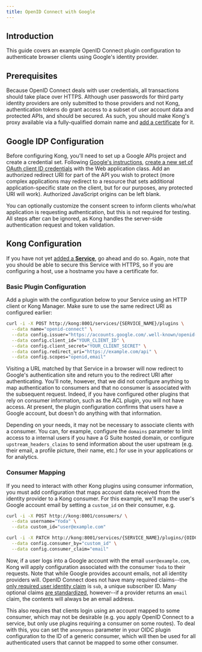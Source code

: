 ```yaml
---
title: OpenID Connect with Google
---
```

## Introduction

This guide covers an example OpenID Connect plugin configuration to authenticate browser clients using Google's identity provider.

## Prerequisites

Because OpenID Connect deals with user credentials, all transactions should take place over HTTPS. Although user passwords for third party identity providers are only submitted to those providers and not Kong, authentication tokens do grant access to a subset of user account data and protected APIs, and should be secured. As such, you should make Kong's proxy available via a fully-qualified domain name and [add a certificate][add-certificate] for it.

## Google IDP Configuration

Before configuring Kong, you'll need to set up a Google APIs project and create a credential set. Following [Google's instructions][google-oidc], [create a new set of OAuth client ID credentials][google-create-credentials] with the Web application class. Add an authorized redirect URI for part of the API you wish to protect (more complex applications may redirect to a resource that sets additional
application-specific state on the client, but for our purposes, any protected URI will work). Authorized JavaScript origins can be left blank.

You can optionally customize the consent screen to inform clients who/what application is requesting authentication, but this is not required for testing. All steps after can be ignored, as Kong handles the server-side authentication request and token validation.

## Kong Configuration

If you have not yet [added a **Service**][add-service], go ahead and do so. Again, note that you should be able to secure this Service with HTTPS, so if you are configuring a host, use a hostname you have a certificate for.

### Basic Plugin Configuration

Add a plugin with the configuration below to your Service using an HTTP client or Kong Manager. Make sure to use the same redirect URI as configured earlier:

```bash
curl -i -X POST http://kong:8001/services/{SERVICE_NAME}/plugins \
  --data name="openid-connect" \
  --data config.issuer="https://accounts.google.com/.well-known/openid-configuration" \
  --data config.client_id="YOUR_CLIENT_ID" \
  --data config.client_secret="YOUR_CLIENT_SECRET" \
  --data config.redirect_uri="https://example.com/api" \
  --data config.scopes="openid,email"
```

Visiting a URL matched by that Service in a browser will now redirect to Google's authentication site and return you to the redirect URI after authenticating. You'll note, however, that we did not configure anything to map authentication to consumers and that no consumer is associated with the subsequent request. Indeed, if you have configured other plugins that rely on consumer information, such as the ACL plugin, you will not have access. At present, the plugin configuration confirms that
users have a Google account, but doesn't do anything with that information.

Depending on your needs, it may not be necessary to associate clients with a consumer. You can, for example, configure the `domains` parameter to limit access to a internal users if you have a G Suite hosted domain, or configure `upstream_headers_claims` to send information about the user upstream (e.g. their email, a profile picture, their name, etc.) for use in your applications or for analytics.

### Consumer Mapping

If you need to interact with other Kong plugins using consumer information, you must add configuration that maps account data received from the identity provider to a Kong consumer. For this example, we'll map the user's Google account email by setting a `custom_id` on their consumer, e.g.

```bash
curl -i -X POST http://kong:8001/consumers/ \
  --data username="Yoda" \
  --data custom_id="user@example.com"

curl -i -X PATCH http://kong:8001/services/{SERVICE_NAME}/plugins/{OIDC_PLUGIN_ID} \
  --data config.consumer_by="custom_id" \
  --data config.consumer_claim="email"
```

Now, if a user logs into a Google account with the email `user@example.com`, Kong will apply configuration associated with the consumer `Yoda` to their requests. Note that while Google provides account emails, not all identity providers will. OpenID Connect does not have many required claims--the [only required user identity claim][oidc-id-token] is `sub`, a unique subscriber ID. Many optional claims [are
standardized][oidc-standard-claims], however--if a provider returns an `email` claim, the contents will always be an email address.

This also requires that clients login using an account mapped to some consumer, which may not be desirable (e.g. you apply OpenID Connect to a service, but only use plugins requiring a consumer on some routes). To deal with this, you can set the `anonymous` parameter in your OIDC plugin configuration to the ID of a generic consumer, which will then be used for all authenticated users that cannot be mapped to some other consumer.


[add-certificate]: /1.0.x/admin-api/#add-certificate
[google-oidc]: https://developers.google.com/identity/protocols/OpenIDConnect
[google-create-credentials]: https://console.developers.google.com/apis/credentials
[add-service]: /enterprise/{{page.kong_version}}/kong-manager/add-service
[oidc-id-token]: http://openid.net/specs/openid-connect-core-1_0.html#IDToken
[oidc-standard-claims]: http://openid.net/specs/openid-connect-core-1_0.html#StandardClaims
